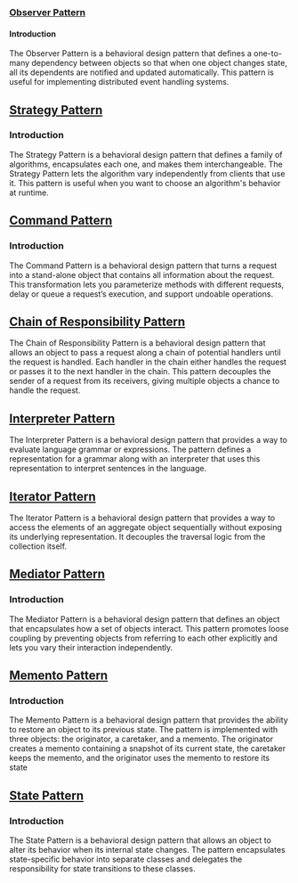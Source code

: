 ### [Observer Pattern](Observer.md)

#### Introduction

The Observer Pattern is a behavioral design pattern that defines a one-to-many dependency between objects so that when one object changes state, all its dependents are notified and updated automatically. This pattern is useful for implementing distributed event handling systems.


## [Strategy Pattern](Strategy.md)

### Introduction

The Strategy Pattern is a behavioral design pattern that defines a family of algorithms, encapsulates each one, and makes them interchangeable. The Strategy Pattern lets the algorithm vary independently from clients that use it. This pattern is useful when you want to choose an algorithm's behavior at runtime.

## [Command Pattern](command.md)

### Introduction

The Command Pattern is a behavioral design pattern that turns a request into a stand-alone object that contains all information about the request. This transformation lets you parameterize methods with different requests, delay or queue a request’s execution, and support undoable operations.

## [Chain of Responsibility Pattern](Chain_of_Responsibility.md)

The Chain of Responsibility Pattern is a behavioral design pattern that allows an object to pass a request along a chain of potential handlers until the request is handled. Each handler in the chain either handles the request or passes it to the next handler in the chain. This pattern decouples the sender of a request from its receivers, giving multiple objects a chance to handle the request.

## [Interpreter Pattern](Interpreter.md)


The Interpreter Pattern is a behavioral design pattern that provides a way to evaluate language grammar or expressions. The pattern defines a representation for a grammar along with an interpreter that uses this representation to interpret sentences in the language.


## [Iterator Pattern](Iterator.md)


The Iterator Pattern is a behavioral design pattern that provides a way to access the elements of an aggregate object sequentially without exposing its underlying representation. It decouples the traversal logic from the collection itself.


## [Mediator Pattern](Mediator.md)

### Introduction

The Mediator Pattern is a behavioral design pattern that defines an object that encapsulates how a set of objects interact. This pattern promotes loose coupling by preventing objects from referring to each other explicitly and lets you vary their interaction independently.

## [Memento Pattern](Memento.md)

### Introduction

The Memento Pattern is a behavioral design pattern that provides the ability to restore an object to its previous state. The pattern is implemented with three objects: the originator, a caretaker, and a memento. The originator creates a memento containing a snapshot of its current state, the caretaker keeps the memento, and the originator uses the memento to restore its state

## [State Pattern](State.md)

### Introduction

The State Pattern is a behavioral design pattern that allows an object to alter its behavior when its internal state changes. The pattern encapsulates state-specific behavior into separate classes and delegates the responsibility for state transitions to these classes.




